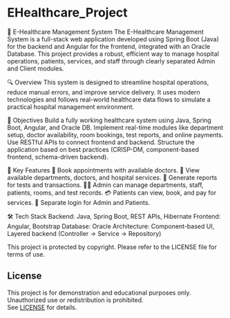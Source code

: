 # EHealthcare_Project

🏥 E-Healthcare Management System
The E-Healthcare Management System is a full-stack web application developed using Spring Boot (Java) for the backend and Angular for the frontend, integrated with an Oracle Database.
This project provides a robust, efficient way to manage hospital operations, patients, services, and staff through clearly separated Admin and Client modules.

🔍 Overview
This system is designed to streamline hospital operations, reduce manual errors, and improve service delivery. It uses modern technologies and follows real-world healthcare data flows to simulate a practical hospital management environment.

🎯 Objectives
Build a fully working healthcare system using Java, Spring Boot, Angular, and Oracle DB.
Implement real-time modules like department setup, doctor availability, room bookings, test reports, and online payments.
Use RESTful APIs to connect frontend and backend.
Structure the application based on best practices (CRISP-DM, component-based frontend, schema-driven backend).

🧩 Key Features
📅 Book appointments with available doctors.
🏥 View available departments, doctors, and hospital services.
🧾 Generate reports for tests and transactions.
👨‍⚕️ Admin can manage departments, staff, patients, rooms, and test records.
💳 Patients can view, book, and pay for services.
🔐 Separate login for Admin and Patients.

🛠️ Tech Stack
Backend: Java, Spring Boot, REST APIs, Hibernate
Frontend: Angular, Bootstrap
Database: Oracle
Architecture: Component-based UI, Layered backend (Controller → Service → Repository)

This project is protected by copyright. Please refer to the LICENSE file for terms of use.
## License
This project is for demonstration and educational purposes only.  
Unauthorized use or redistribution is prohibited.  
See [LICENSE](./LICENSE) for details.
